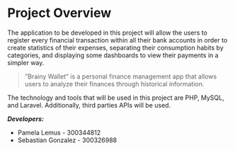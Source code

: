 # **Project Overview**

The application to be developed in this project will allow the users to register every financial transaction within all their bank accounts in order to create statistics of their expenses, separating their consumption habits by categories, and displaying some dashboards to view their payments in a simpler way. 

> ”Brainy Wallet”  is a personal finance management app that allows users to analyze their finances through historical information.

The technology and tools that will be used in this project are PHP, MySQL, and Laravel. Additionally, third parties APIs will be used.

***Developers:***
- Pamela Lemus - 300344812
- Sebastian Gonzalez - 300326988
